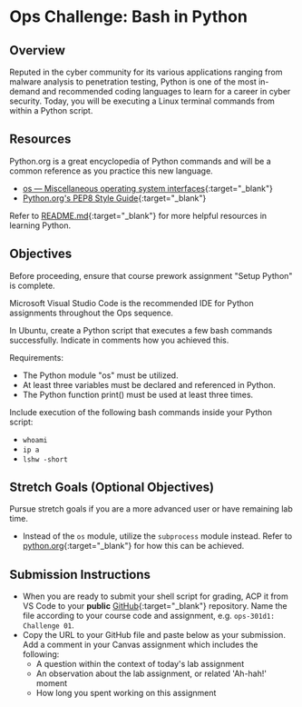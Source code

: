 # Ops Challenge: Bash in Python

## Overview

Reputed in the cyber community for its various applications ranging from malware analysis to penetration testing, Python is one of the most in-demand and recommended coding languages to learn for a career in cyber security. Today, you will be executing a Linux terminal commands from within a Python script.

## Resources

Python.org is a great encyclopedia of Python commands and will be a common reference as you practice this new language.

- [os — Miscellaneous operating system interfaces](https://docs.python.org/3/library/os.html){:target="_blank"}
- [Python.org's PEP8 Style Guide](https://www.python.org/dev/peps/pep-0008/){:target="_blank"}

Refer to [README.md](README.md){:target="_blank"} for more helpful resources in learning Python.

## Objectives

Before proceeding, ensure that course prework assignment "Setup Python" is complete.

Microsoft Visual Studio Code is the recommended IDE for Python assignments throughout the Ops sequence.

In Ubuntu, create a Python script that executes a few bash commands successfully. Indicate in comments how you achieved this.

Requirements:

- The Python module "os" must be utilized.
- At least three variables must be declared and referenced in Python.
- The Python function print() must be used at least three times.

Include execution of the following bash commands inside your Python script:

- `whoami`
- `ip a`
- `lshw -short`

## Stretch Goals (Optional Objectives)

Pursue stretch goals if you are a more advanced user or have remaining lab time.

- Instead of the `os` module, utilize the `subprocess` module instead. Refer to [python.org](https://docs.python.org/3/library/subprocess.html#module-subprocess){:target="_blank"} for how this can be achieved.

## Submission Instructions

- When you are ready to submit your shell script for grading, ACP it from VS Code to your **public** [GitHub](https://github.com/){:target="_blank"} repository. Name the file according to your course code and assignment, e.g. `ops-301d1: Challenge 01`.
- Copy the URL to your GitHub file and paste below as your submission. Add a comment in your Canvas assignment which includes the following:
  - A question within the context of today's lab assignment
  - An observation about the lab assignment, or related 'Ah-hah!' moment
  - How long you spent working on this assignment
